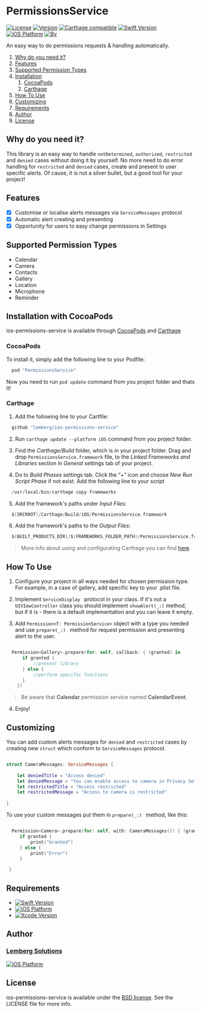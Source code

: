 
# PermissionsService

[![License](https://img.shields.io/cocoapods/l/PermissionsService.svg?style=flat)](http://cocoapods.org/pods/PermissionsService)
[![Version](https://img.shields.io/cocoapods/v/PermissionsService.svg?style=flat)](http://cocoapods.org/pods/PermissionsService) 
[![Carthage compatible](https://img.shields.io/badge/Carthage-compatible-4BC51D.svg?style=flat)](https://github.com/Carthage/Carthage)
[![Swift Version](https://img.shields.io/badge/Swift-3.1%2B-orange.svg?style=flat)](http://cocoapods.org/pods/PermissionsService) 
[![iOS Platform](https://img.shields.io/badge/iOS-8.0%2B-blue.svg?style=flat)](http://cocoapods.org/pods/PermissionsService) 
[![By](https://img.shields.io/badge/By-Lemberg%20Solutions%20Limited-blue.svg?style=flat)](http://cocoapods.org/pods/PermissionsService)

An easy way to do permissions requests & handling automatically.

1. [Why do you need it?](https://github.com/lemberg/ios-permissions-service#why-you-need-it)
1. [Features](https://github.com/lemberg/ios-permissions-service#features)
1. [Supported Permission Types](https://github.com/lemberg/ios-permissions-service#supported-permission-types)
1. [Installation](https://github.com/lemberg/ios-permissions-service#installation)
    1. [CocoaPods](https://github.com/lemberg/ios-permissions-service#cocoapods)
    1. [Carthage](https://github.com/lemberg/ios-permissions-service#carthage)
1. [How To Use](https://github.com/lemberg/ios-permissions-service#how-to-use)
1. [Customizing](https://github.com/lemberg/ios-permissions-service#customizing) 
1. [Requirements](https://github.com/lemberg/ios-permissions-service#requirements)
1. [Author](https://github.com/lemberg/ios-permissions-service#author)
1. [License](https://github.com/lemberg/ios-permissions-service#license)

## Why do you need it?

This library is an easy way to handle `notDetermined`, `authorized`, `restricted` and `denied` cases without doing it by yourself. No more need to do error handling for `restricted` and `denied` cases, create and present to user specific alerts. 
Of cause, it is not a silver bullet, but a good tool for your project!

## Features

- [x] Customise or localise alerts messages via `ServiceMessages` protocol
- [x] Automatic alert creating and presenting 
- [x] Opportunity for users to easy change permissions in Settings 

## Supported Permission Types

* Calendar  
* Camera    
* Contacts  
* Gallery  
* Location 
* Microphone 
* Reminder

## Installation with CocoaPods

ios-permissions-service is available through [CocoaPods](http://cocoapods.org) and [Carthage](https://github.com/Carthage/Carthage)

### CocoaPods

To install it, simply add the following line to your Podfile:

```swift
  pod "PermissionsService"
```

Now you need to run `pod update` command from you project folder and thats it!

### Carthage

1. Add the following line to your Cartfile:

```swift
  github "lemberg/ios-permissions-service"
```

2. Run `carthage update --platform iOS` command from you project folder.

3. Find the *Carthage/Build* folder, which is in your project folder. Drag and drop `PermissionsService.framework` file, to the *Linked Frameworks and Libraries* section in *General* settings tab of your project. 

4. Do to *Build Phases* settings tab. Click the “+” icon and choose *New Run Script Phase* if not exist. Add the following line to your script 

```swift
  /usr/local/bin/carthage copy-frameworks
```

5. Add the framework's paths under *Input Files*:

```swift
  $(SRCROOT)/Carthage/Build/iOS/PermissionsService.framework
```

6. Add the framework's paths to the *Output Files*:

```swift
  $(BUILT_PRODUCTS_DIR)/$(FRAMEWORKS_FOLDER_PATH)/PermissionsService.framework
```

> More info about using and configurating Carthage you can find [here](https://github.com/Carthage/Carthage#getting-started).

## How To Use

1. Configure your project in all ways needed for chosen permission type. For example, in a case of gallery, add specific key to your .plist file.  

2. Implement  `ServiceDisplay ` protocol in your class. If it's not a `UIVIewController` class you should implement `showAlert(_:)` method, but if it is - there is a default implementation and you can leave it empty. 

3. Add `Permission<T: PermissionService>` object with a type you needed and use  `prepare(_:) ` method for request permission and presenting alert to the user. 

```swift

  Permission<Gallery>.prepare(for: self, callback: { (granted) in
      if granted {
          //present library
      } else {
          //perform specific functions 
      }
    })

```

> Be aware that **Calendar** permission service named **CalendarEvent**. 

4. Enjoy!

## Customizing

You can add custom alerts messages for `denied` and `restricted` cases by creating new `struct` which conform to `ServiceMessages` protocol.

```swift

struct CameraMessages: ServiceMessages {
    
    let deniedTitle = "Access denied"
    let deniedMessage = "You can enable access to camera in Privacy Settings"
    let restrictedTitle = "Access restricted"
    let restrictedMessage = "Access to camera is restricted"
    
}
```

 To use your custom messages put them in  `prepare(_:) ` method, like this:
 
 ```swift
 
   Permission<Camera>.prepare(for: self, with: CameraMessages()) { (granted) in
      if granted {
          print("Granted")
      } else {
          print("Error")
      }

  }

 ```

## Requirements

- [![Swift Version](https://img.shields.io/badge/Swift-3.1%2B-orange.svg?style=flat)](http://cocoapods.org/pods/PermissionsService) 
- [![iOS Platform](https://img.shields.io/badge/iOS-%209.0%2B-blue.svg?style=flat)](http://cocoapods.org/pods/PermissionsService) 
- [![Xcode Version](https://img.shields.io/badge/Xcode-8.1%2B-blue.svg?style=flat)](http://cocoapods.org/pods/PermissionsService) 

## Author

### [Lemberg Solutions](http://lemberg.co.uk) 

[![iOS Platform](http://lemberg.co.uk/sites/all/themes/lemberg/images/logo.png)](https://github.com/lemberg) 

## License

ios-permissions-service is available under the [BSD license](https://directory.fsf.org/wiki/License:BSD_4Clause). See the LICENSE file for more info.
